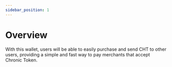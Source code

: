 ```yaml
---
sidebar_position: 1
---
```


# Overview

With this wallet, users will be able to easily purchase and send CHT to other users,
providing a simple and fast way to pay merchants that accept Chronic Token.
